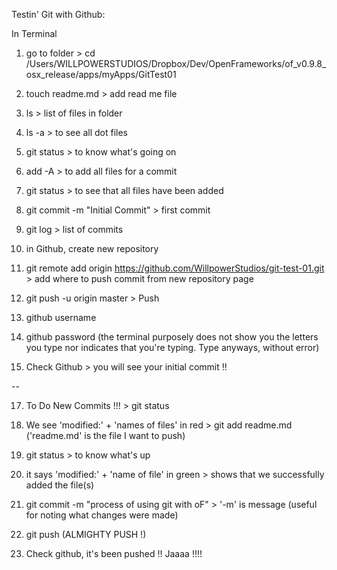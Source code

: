 Testin' Git with Github: 

In Terminal

01. go to folder > cd /Users/WILLPOWERSTUDIOS/Dropbox/Dev/OpenFrameworks/of_v0.9.8_osx_release/apps/myApps/GitTest01 

02. touch readme.md > add read me file 

03. ls > list of files in folder 

04. ls -a > to see all dot files 

05. git status > to know what's going on 

06. add -A > to add all files for a commit 

07. git status > to see that all files have been added 

08. git commit -m "Initial Commit" > first commit 

09. git log > list of commits

10. in Github, create new repository 

12. git remote add origin https://github.com/WillpowerStudios/git-test-01.git > add where to push commit from new repository page

13. git push -u origin master > Push 

14. github username

15. github password (the terminal purposely does not show you the letters you type nor indicates that you're typing. Type anyways, without error)

16. Check Github > you will see your initial commit !! 

--

17. To Do New Commits !!! > git status 

18. We see 'modified:' + 'names of files' in red > git add readme.md ('readme.md' is the file I want to push)

19. git status > to know what's up 

20. it says 'modified:' + 'name of file' in green > shows that we successfully added the file(s)

21. git commit -m "process of using git with oF" > '-m' is message (useful for noting what changes were made)

22. git push (ALMIGHTY PUSH !) 

23. Check github, it's been pushed !! Jaaaa !!!!

